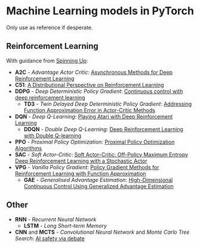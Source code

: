 # Machine Learning models in PyTorch

Only use as reference if desperate.

## Reinforcement Learning

With guidance from [Spinning Up](https://spinningup.openai.com):

* **A2C** - *Advantage Actor Critic*: [Asynchronous Methods for Deep Reinforcement Learning](https://arxiv.org/abs/1602.01783)
* **C51**: [A Distributional Perspective on Reinforcement Learning](https://arxiv.org/abs/1707.06887)
* **DDPG** - *Deep Deterministic Policy Gradient*: [Continuous control with deep reinforcement learning](https://arxiv.org/abs/1509.02971)
  * **TD3** - *Twin Delayed Deep Deterministic Policy Gradient*: [Addressing Function Approximation Error in Actor-Critic Methods](https://arxiv.org/abs/1802.09477)
* **DQN** - *Deep Q-Learning*: [Playing Atari with Deep Reinforcement Learning](https://arxiv.org/abs/1312.5602)
  * **DDQN** - *Double Deep Q-Learning*: [Deep Reinforcement Learning with Double Q-learning](https://arxiv.org/abs/1509.06461)
* **PPO** - *Proximal Policy Optimization*: [Proximal Policy Optimization Algorithms](https://arxiv.org/abs/1707.06347)
* **SAC** - *Soft Actor-Critic*: [Soft Actor-Critic: Off-Policy Maximum Entropy Deep Reinforcement Learning with a Stochastic Actor](https://arxiv.org/abs/1801.01290)
* **VPG** - *Vanilla Policy Gradient*: [Policy Gradient Methods for Reinforcement Learning with Function Approximation](https://dl.acm.org/doi/10.5555/3009657.3009806)
  * **GAE** - *Generalised Advantage Estimation*: [High-Dimensional Continuous Control Using Generalized Advantage Estimation](https://arxiv.org/abs/1506.02438)

## Other

* **RNN** - *Recurrent Neural Network*
  * **LSTM** - *Long Short-term Memory*
* **CNN** and **MCTS** - *Convolutional Neural Network* and *Monte Carlo Tree Search*: [AI safety via debate](https://arxiv.org/abs/1805.00899)

